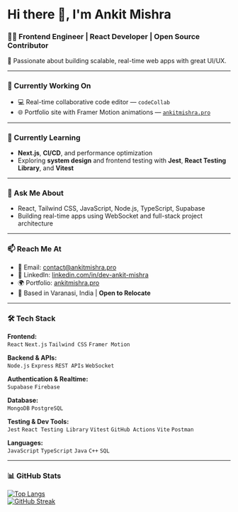 # Hi there 👋, I'm Ankit Mishra

### 👨‍💻 Frontend Engineer | React Developer | Open Source Contributor  
🎯 Passionate about building scalable, real-time web apps with great UI/UX.

---

### 🚀 Currently Working On
- 💻 Real-time collaborative code editor — `codeCollab`
- 🌐 Portfolio site with Framer Motion animations — [`ankitmishra.pro`](https://ankitmishra.pro)

---

### 🌱 Currently Learning
- **Next.js**, **CI/CD**, and performance optimization  
- Exploring **system design** and frontend testing with **Jest**, **React Testing Library**, and **Vitest**

---

### 💬 Ask Me About
- React, Tailwind CSS, JavaScript, Node.js, TypeScript, Supabase  
- Building real-time apps using WebSocket and full-stack project architecture

---

### 📫 Reach Me At
- 📧 Email: [contact@ankitmishra.pro](mailto:contact@ankitmishra.pro)  
- 🔗 LinkedIn: [linkedin.com/in/dev-ankit-mishra](https://www.linkedin.com/in/dev-ankit-mishra)  
- 🌍 Portfolio: [ankitmishra.pro](https://ankitmishra.pro)  
- 📍 Based in Varanasi, India | **Open to Relocate**

---

### 🛠️ Tech Stack

**Frontend:**  
`React` `Next.js` `Tailwind CSS` `Framer Motion`

**Backend & APIs:**  
`Node.js` `Express` `REST APIs` `WebSocket`

**Authentication & Realtime:**  
`Supabase` `Firebase`

**Database:**  
`MongoDB` `PostgreSQL`

**Testing & Dev Tools:**  
`Jest` `React Testing Library` `Vitest` `GitHub Actions` `Vite` `Postman`

**Languages:**  
`JavaScript` `TypeScript` `Java` `C++` `SQL`

---

### 📊 GitHub Stats  

[![Top Langs](https://github-readme-stats.vercel.app/api/top-langs/?username=dev-ankit-mishra&layout=compact&theme=tokyonight)](https://github.com/dev-ankit-mishra)  
[![GitHub Streak](https://streak-stats.demolab.com?user=dev-ankit-mishra&theme=tokyonight)](https://git.io/streak-stats)
